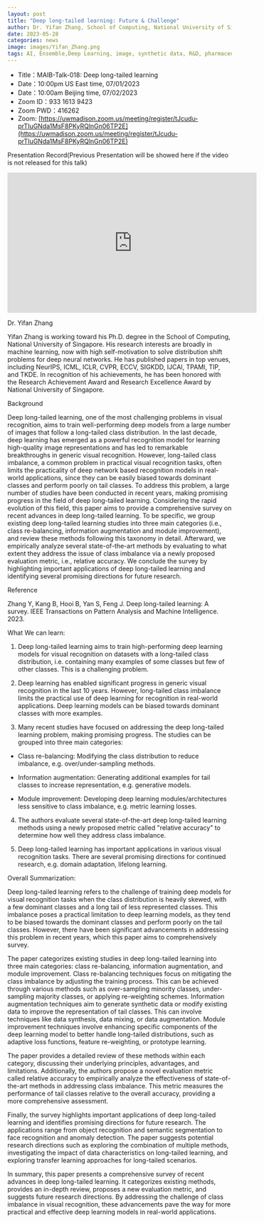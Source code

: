 ```yaml
---
layout: post
title: "Deep long-tailed learning: Future & Challenge"
author: Dr. Yifan Zhang, School of Computing, National University of Singapore
date: 2023-05-28
categories: news
image: images/Yifan_Zhang.png
tags: AI, Ensemble,Deep Learning, image, synthetic data, R&D, pharmaceutical, biomedicine, Long-tailed learning, Deep Learning
---
```


- Title：MAIB-Talk-018: Deep long-tailed learning
- Date：10:00pm US East time, 07/01/2023
- Date：10:00am Beijing time, 07/02/2023
- Zoom  ID：933 1613 9423
- Zoom PWD：416262
- Zoom: [https://uwmadison.zoom.us/meeting/register/tJcudu-prTIuGNda1MsF8PKyRQlnGn06TP2E](https://uwmadison.zoom.us/meeting/register/tJcudu-prTIuGNda1MsF8PKyRQlnGn06TP2E)

Presentation Record(Previous Presentation will be showed here if the video is not released for this talk)

<p align="center">
<iframe width="560" height="315" src="https://www.youtube.com/embed/YC1GhRFNs8U" title="YouTube video player" frameborder="0" allow="accelerometer; autoplay; clipboard-write; encrypted-media; gyroscope; picture-in-picture" allowfullscreen></iframe>
</p>

Dr. Yifan Zhang

Yifan Zhang is working toward his Ph.D. degree in the School of Computing, National University of Singapore. His research interests are broadly in machine learning, now with high self-motivation to solve distribution shift problems for deep neural networks. He has published papers in top venues, including NeurIPS, ICML, ICLR, CVPR, ECCV, SIGKDD, IJCAI, TPAMI, TIP, and TKDE. In recognition of his achievements, he has been honored with the Research Achievement Award and Research Excellence Award by National University of Singapore.

Background

Deep long-tailed learning, one of the most challenging problems in visual recognition, aims to train well-performing deep models from a large number of images that follow a long-tailed class distribution. In the last decade, deep learning has emerged as a powerful recognition model for learning high-quality image representations and has led to remarkable breakthroughs in generic visual recognition. However, long-tailed class imbalance, a common problem in practical visual recognition tasks, often limits the practicality of deep network based recognition models in real-world applications, since they can be easily biased towards dominant classes and perform poorly on tail classes.  To address this problem, a large number of studies have been conducted in recent years, making promising progress in the field of deep long-tailed learning. Considering the rapid evolution of this field,  this paper aims to provide a comprehensive survey on recent advances in deep long-tailed learning. To be specific, we group existing deep long-tailed learning studies into three main categories (i.e., class re-balancing, information augmentation and module improvement), and review these methods  following this taxonomy in detail. Afterward, we empirically analyze several state-of-the-art  methods by evaluating to what extent they   address the issue of class imbalance via a newly proposed evaluation metric, i.e., relative accuracy.  We conclude the survey by highlighting important applications of deep long-tailed learning and identifying several promising directions for future research.

Reference

Zhang Y, Kang B, Hooi B, Yan S, Feng J. Deep long-tailed learning: A survey. IEEE Transactions on Pattern Analysis and Machine Intelligence. 2023.

What We can learn:

1. Deep long-tailed learning aims to train high-performing deep learning models for visual recognition on datasets with a long-tailed class distribution, i.e. containing many examples of some classes but few of other classes. This is a challenging problem.

2. Deep learning has enabled significant progress in generic visual recognition in the last 10 years. However, long-tailed class imbalance limits the practical use of deep learning for recognition in real-world applications. Deep learning models can be biased towards dominant classes with more examples.

3. Many recent studies have focused on addressing the deep long-tailed learning problem, making promising progress. The studies can be grouped into three main categories:

- Class re-balancing: Modifying the class distribution to reduce imbalance, e.g. over/under-sampling methods.

- Information augmentation: Generating additional examples for tail classes to increase representation, e.g. generative models. 

- Module improvement: Developing deep learning modules/architectures less sensitive to class imbalance, e.g. metric learning losses.

4. The authors evaluate several state-of-the-art deep long-tailed learning methods using a newly proposed metric called "relative accuracy" to determine how well they address class imbalance.

5. Deep long-tailed learning has important applications in various visual recognition tasks. There are several promising directions for continued research, e.g. domain adaptation, lifelong learning.

Overall Summarization:

Deep long-tailed learning refers to the challenge of training deep models for visual recognition tasks when the class distribution is heavily skewed, with a few dominant classes and a long tail of less represented classes. This imbalance poses a practical limitation to deep learning models, as they tend to be biased towards the dominant classes and perform poorly on the tail classes. However, there have been significant advancements in addressing this problem in recent years, which this paper aims to comprehensively survey.

The paper categorizes existing studies in deep long-tailed learning into three main categories: class re-balancing, information augmentation, and module improvement. Class re-balancing techniques focus on mitigating the class imbalance by adjusting the training process. This can be achieved through various methods such as over-sampling minority classes, under-sampling majority classes, or applying re-weighting schemes. Information augmentation techniques aim to generate synthetic data or modify existing data to improve the representation of tail classes. This can involve techniques like data synthesis, data mixing, or data augmentation. Module improvement techniques involve enhancing specific components of the deep learning model to better handle long-tailed distributions, such as adaptive loss functions, feature re-weighting, or prototype learning.

The paper provides a detailed review of these methods within each category, discussing their underlying principles, advantages, and limitations. Additionally, the authors propose a novel evaluation metric called relative accuracy to empirically analyze the effectiveness of state-of-the-art methods in addressing class imbalance. This metric measures the performance of tail classes relative to the overall accuracy, providing a more comprehensive assessment.

Finally, the survey highlights important applications of deep long-tailed learning and identifies promising directions for future research. The applications range from object recognition and semantic segmentation to face recognition and anomaly detection. The paper suggests potential research directions such as exploring the combination of multiple methods, investigating the impact of data characteristics on long-tailed learning, and exploring transfer learning approaches for long-tailed scenarios.

In summary, this paper presents a comprehensive survey of recent advances in deep long-tailed learning. It categorizes existing methods, provides an in-depth review, proposes a new evaluation metric, and suggests future research directions. By addressing the challenge of class imbalance in visual recognition, these advancements pave the way for more practical and effective deep learning models in real-world applications.